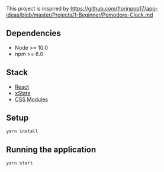 This project is inspired by https://github.com/florinpop17/app-ideas/blob/master/Projects/1-Beginner/Pomodoro-Clock.md

## Dependencies

- Node >= 10.0
- npm >= 6.0

## Stack

- [React](reactjs.org)
- [xState](https://xstate.js.org/docs/)
- [CSS Modules](https://github.com/css-modules/css-modules)

## Setup

```
yarn install
```

## Running the application

```
yarn start
```
